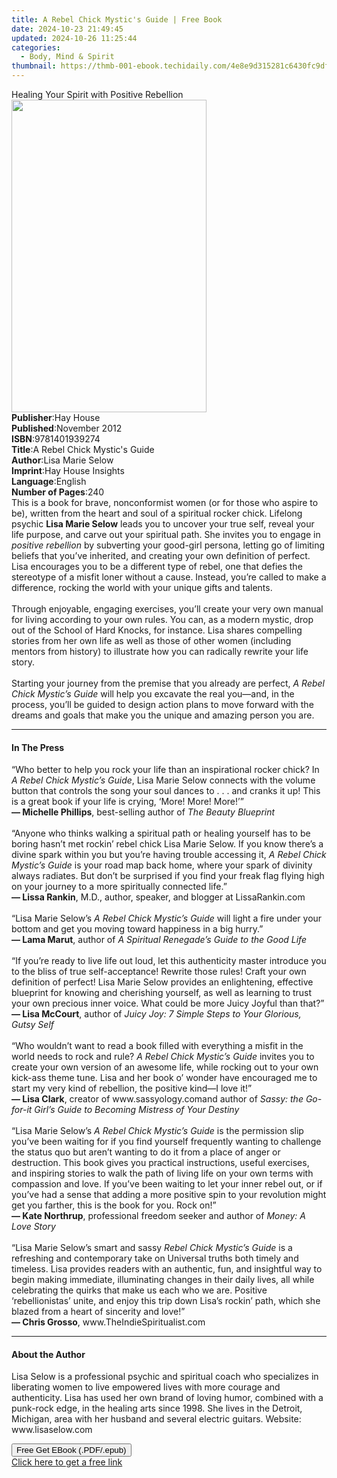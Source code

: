 ```yaml
---
title: A Rebel Chick Mystic's Guide | Free Book
date: 2024-10-23 21:49:45
updated: 2024-10-26 11:25:44
categories:
  - Body, Mind & Spirit
thumbnail: https://thmb-001-ebook.techidaily.com/4e8e9d315281c6430fc9df9254cec13d79363f650186c547c022f2020a27ac66.jpg
---
```

<main id="book-container">
  <div class="flex flex-col">
    <div class="book-brief flex-1 py-6 px-4 sm:p-6 md:py-10 md:px-8">
      <!-- brief-->
      <div class="book-brief-main">
        Healing Your Spirit with Positive Rebellion
      </div>
    </div>
    <div
      class="book-meta-info flex-1 grid gap-4 col-start-1 col-end-3 row-start-1 sm:mb-6 sm:grid-cols-4 lg:gap-6 lg:col-start-2 lg:row-end-6 lg:row-span-6 lg:mb-0"
    >
      <div
        class="book-meta-info-left place-content-center mt-4 p-4 text-sm leading-6 col-start-2 col-span-2 dark:text-slate-400"
      >
        <img
          class="w-full h-500 object-cover rounded-lg sm:h-255 sm:col-span-2 lg:col-span-full"
          src="https://img-001-ebook.techidaily.com/12883f41d5ed61e5803547b2f76fbb132ff16ec67b06fa197be0be8d35613390.jpg"
          alt=""
          width="312"
          height="500"
        />
      </div>
      <div
        class="book-meta-info-right mt-2 col-start-1 row-start-2 col-span-3 self-center"
      >
        <!-- meta data  -->
        <div class="flex flex-col px-4 md:px-8">
          <div class="flex-1">
            <strong>Publisher</strong>:<span class="px-2">Hay House</span>
          </div>
          <div class="flex-1">
            <strong>Published</strong>:<span class="px-2">November 2012</span>
          </div>
          <div class="flex-1">
            <strong>ISBN</strong>:<span class="px-2">9781401939274</span>
          </div>
          <div class="flex-1">
            <strong>Title</strong>:<span class="px-2"
              >A Rebel Chick Mystic&#39;s Guide</span
            >
          </div>
          <div class="flex-1">
            <strong>Author</strong>:<span class="px-2">Lisa Marie Selow</span>
          </div>
          <div class="flex-1">
            <strong>Imprint</strong>:<span class="px-2"
              >Hay House Insights</span
            >
          </div>
          <div class="flex-1">
            <strong>Language</strong>:<span class="px-2">English</span>
          </div>
          <div class="flex-1">
            <strong>Number of Pages</strong>:<span class="px-2">240</span>
          </div>
        </div>
      </div>
    </div>
    <div class="book-description flex-1 py-6 px-4 sm:p-6 md:py-10 md:px-8">
      <div class="book-description-main">
        <div accordion-content="" id="description">
          This is a book for brave, nonconformist women (or for those who aspire
          to be), written from the heart and soul of a spiritual rocker chick.
          Lifelong psychic <b>Lisa Marie Selow</b> leads you to uncover your
          true self, reveal your life purpose, and carve out your spiritual
          path. She invites you to engage in <i>positive rebellion</i> by
          subverting your good-girl persona, letting go of limiting beliefs that
          you’ve inherited, and creating your own definition of perfect. Lisa
          encourages you to be a different type of rebel, one that defies the
          stereotype of a misfit loner without a cause. Instead, you’re called
          to make a difference, rocking the world with your unique gifts and
          talents.<br /><br />Through enjoyable, engaging exercises, you’ll
          create your very own manual for living according to your own rules.
          You can, as a modern mystic, drop out of the School of Hard Knocks,
          for instance. Lisa shares compelling stories from her own life as well
          as those of other women (including mentors from history) to illustrate
          how you can radically rewrite your life story.<br /><br />Starting
          your journey from the premise that you already are perfect,
          <i>A Rebel Chick Mystic’s Guide</i> will help you excavate the real
          you—and, in the process, you’ll be guided to design action plans to
          move forward with the dreams and goals that make you the unique and
          amazing person you are.
        </div>
        <div class="accordion-fader"></div>
      </div>
    </div>
    <div class="book-excerpts flex-1 py-6 px-4 sm:p-6 md:py-10 md:px-8">
      <!-- excerpts-->
      <div class="book-excerpts-main">
        <hr />
        <h4 class="placeholder placeholder-heading">
          <span>In The Press</span>
        </h4>
        <p>
          “Who better to help you rock your life than an inspirational rocker
          chick? In <i>A Rebel Chick Mystic’s Guide</i>,&nbsp;Lisa Marie Selow
          connects with the volume button that controls the song your soul
          dances to . . . and cranks it up! This is a great book if your life is
          crying, ‘More! More! More!’”<br /><b>— Michelle Phillips</b>,
          best-selling author of <i>The Beauty Blueprint</i><br /><br />“Anyone
          who thinks walking a spiritual path or healing yourself has to be
          boring hasn’t met rockin’ rebel chick Lisa Marie Selow. If you know
          there’s a divine spark within you but you’re having trouble accessing
          it, <i>A Rebel Chick Mystic’s Guide</i> is your road map back home,
          where your spark of divinity always radiates. But don’t be surprised
          if you find your freak flag flying high on your journey to a more
          spiritually connected life.” <br /><b>— Lissa Rankin</b>, M.D.,
          author, speaker, and blogger at LissaRankin.com<br /><br />“Lisa Marie
          Selow’s <i>A Rebel Chick Mystic’s Guide&nbsp;</i>will light a fire
          under your bottom and get you moving toward happiness in a big
          hurry.”<br /><b>— Lama Marut</b>, author of&nbsp;<i
            >A Spiritual Renegade’s Guide to the Good Life</i
          ><br /><br />“If you’re ready to live life out loud, let this
          authenticity master introduce you to the bliss of true
          self-acceptance! Rewrite those rules! Craft your own definition of
          perfect! Lisa Marie Selow provides an enlightening, effective
          blueprint for knowing and cherishing yourself, as well as learning to
          trust your own precious inner voice. What could be more Juicy Joyful
          than that?”<br /><b>— Lisa McCourt</b>, author of
          <i>Juicy Joy: 7 Simple Steps to Your Glorious, Gutsy Self</i
          ><br /><br />“Who wouldn’t want to read a book filled with everything
          a misfit in the world needs to rock and rule?
          <i>A Rebel Chick Mystic’s Guide </i>invites you to create your own
          version of an awesome life, while rocking out to your own kick-ass
          theme tune. Lisa and her book o’ wonder have encouraged me to start my
          very kind of rebellion, the positive kind—I love it!”<br /><b
            >— Lisa Clark</b
          >, creator of www.sassyology.comand author of
          <i
            >Sassy: the Go-for-it Girl’s Guide to Becoming Mistress of Your
            Destiny</i
          ><br /><br />“Lisa Marie Selow’s
          <i>A Rebel Chick Mystic’s Guide&nbsp;</i>is the permission slip you’ve
          been waiting for if you find yourself frequently wanting to challenge
          the status quo but aren’t wanting to do it from a place of anger or
          destruction. This book gives you practical instructions, useful
          exercises, and inspiring stories to walk the path of living life on
          your own terms with compassion and love. If you’ve been waiting to let
          your inner rebel out, or if you’ve had a sense that adding a more
          positive spin to your revolution might get you farther, this is the
          book for you. Rock on!” <br /><b>— Kate Northrup</b>, professional
          freedom seeker and author of <i>Money: A Love Story</i
          ><br /><br />“Lisa Marie Selow’s smart and sassy
          <i>Rebel Chick Mystic’s Guide</i> is a refreshing and contemporary
          take on Universal truths both timely and timeless. Lisa provides
          readers with an authentic, fun, and insightful way to begin making
          immediate, illuminating changes in their daily lives, all while
          celebrating the quirks that make us each who we are. Positive
          ‘rebellionistas’ unite, and enjoy this trip down Lisa’s rockin’ path,
          which she blazed from a heart of sincerity and love!”<br /><b
            >— Chris Grosso</b
          >, www.TheIndieSpiritualist.com
        </p>
      </div>
    </div>
    <div class="book-about-author flex-1 py-6 px-4 sm:p-6 md:py-10 md:px-8">
      <!-- about author-->
      <div class="book-main-author-main">
        <hr />
        <h4 class="placeholder placeholder-heading">
          <span>About the Author</span>
        </h4>
        <p>
          Lisa Selow is a professional psychic and spiritual coach who
          specializes in liberating women to live empowered lives with more
          courage and authenticity. Lisa has used her own brand of loving humor,
          combined with a punk-rock edge, in the healing arts since 1998. She
          lives in the Detroit, Michigan, area with her husband and several
          electric guitars. Website: www.lisaselow.com
        </p>
      </div>
    </div>
    <div class="book-free-get flex-1 py-6 px-4 sm:p-6 md:py-10 md:px-8">
      <button
        id="btn-free-get"
        class="bg-blue-500 hover:bg-blue-700 text-white font-bold py-2 px-4 rounded"
      >
        Free Get EBook (.PDF/.epub)
      </button>
      <div id="countdown-display" class="px-2 text-lg mt-2"></div>
      <a
        id="free-link"
        class="hidden bg-blue-500 hover:bg-blue-700 text-white font-bold py-2 px-4 rounded"
        href="https://www.ebooks.com/en-us/book/96317084/a-rebel-chick-mystic-s-guide/lisa-marie-selow/"
        target="_blank"
        >Click here to get a free link</a
      >
    </div>
    <script>
      let countdownTime = 0;
      let countdownInterval = null;
      document
        .getElementById('btn-free-get')
        .addEventListener('click', startCountdown);
      function startCountdown() {
        countdownTime = new Date().getTime() + 60000 * 3;
        countdownInterval = setInterval(updateCountdown, 1000);
        document.getElementById('btn-free-get').disabled = true;
        document
          .getElementById('btn-free-get')
          .classList.add('bg-gray-500', 'cursor-not-allowed');
      }
      function updateCountdown() {
        let currentTime = new Date().getTime();
        let timeLeft = countdownTime - currentTime;
        let secondsLeft = Math.floor(timeLeft / 1000);
        document.getElementById('countdown-display').innerHTML =
          `Remaining time: ${secondsLeft} seconds.`;
        if (secondsLeft <= 0) {
          clearInterval(countdownInterval);
          document.getElementById('btn-free-get').classList.add('hidden');
          document.getElementById('free-link').classList.remove('hidden');
          document.getElementById('countdown-display').innerHTML = '';
        }
      }
    </script>
  </div>
</main>
